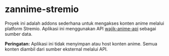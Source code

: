 # zannime-stremio
Proyek ini adalah addons sederhana untuk mengakses konten anime melalui platform Stremio. Aplikasi ini menggunakan API [wajik-anime-api](https://github.com/wajik45/wajik-anime-api) sebagai sumber data.

**Peringatan:** Aplikasi ini tidak menyimpan atau host konten anime. Semua konten diambil dari sumber eksternal melalui API.
